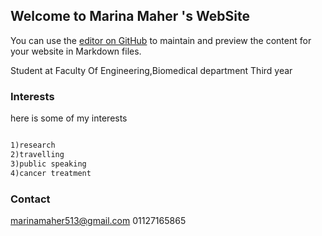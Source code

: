 ## Welcome to Marina Maher 's WebSite

You can use the [editor on GitHub](https://github.com/marina513/marina.git.io/edit/master/README.md) to maintain and preview the content for your website in Markdown files.

Student at Faculty Of Engineering,Biomedical department
Third year

### Interests
here is some of my interests

```markdown

1)research
2)travelling
3)public speaking
4)cancer treatment
```
### Contact
marinamaher513@gmail.com
01127165865
